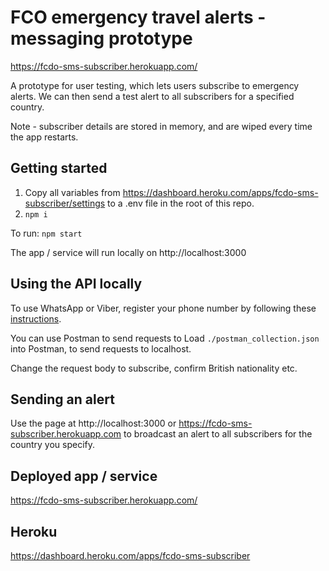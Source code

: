 # FCO emergency travel alerts - messaging prototype

https://fcdo-sms-subscriber.herokuapp.com/

A prototype for user testing, which lets users subscribe to emergency alerts. We can then send a test alert to all subscribers for a specified country.

Note - subscriber details are stored in memory, and are wiped every time the app restarts.

## Getting started

1. Copy all variables from https://dashboard.heroku.com/apps/fcdo-sms-subscriber/settings to a .env file in the root of this repo.
2. `npm i`

To run:
`npm start`

The app / service will run locally on http://localhost:3000

## Using the API locally

To use WhatsApp or Viber, register your phone number by following these [instructions](https://docs.google.com/document/d/1SakVPPP8Yt8fLPSPj4t6j5ucW6ENL6x0/edit#heading=h.du842k3jz8je).

You can use Postman to send requests to 
Load `./postman_collection.json` into Postman, to send requests to localhost.

Change the request body to subscribe, confirm British nationality etc.

## Sending an alert
Use the page at http://localhost:3000 or https://fcdo-sms-subscriber.herokuapp.com to broadcast an alert to all subscribers for the country you specify.

## Deployed app / service

https://fcdo-sms-subscriber.herokuapp.com/

## Heroku

https://dashboard.heroku.com/apps/fcdo-sms-subscriber
